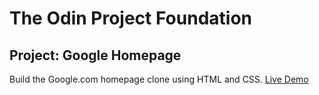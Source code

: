 # The Odin Project Foundation
## Project: Google Homepage

Build the Google.com homepage clone using HTML and CSS.
[Live Demo](https://susiyanti200.github.io/google-homepage)